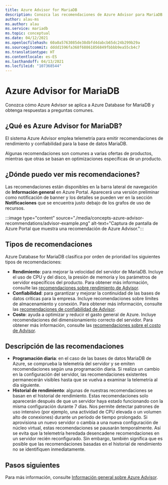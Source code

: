 ```yaml
---
title: Azure Advisor for MariaDB
description: Conozca las recomendaciones de Azure Advisor para MariaDB.
author: alau-ms
ms.author: alau
ms.service: mariadb
ms.topic: conceptual
ms.date: 04/12/2021
ms.openlocfilehash: 60a0a5763085de38dbfd4dabcb65dc24b299b29a
ms.sourcegitcommit: dddd1596fa368f68861856849fbbbb9ea55cb4c7
ms.translationtype: HT
ms.contentlocale: es-ES
ms.lasthandoff: 04/13/2021
ms.locfileid: "107368544"
---
```

# <a name="azure-advisor-for-mariadb"></a>Azure Advisor for MariaDB
Conozca cómo Azure Advisor se aplica a Azure Database for MariaDB y obtenga respuestas a preguntas comunes.
## <a name="what-is-azure-advisor-for-mariadb"></a>¿Qué es Azure Advisor for MariaDB?
El sistema Azure Advisor emplea telemetría para emitir recomendaciones de rendimiento y confiabilidad para la base de datos MariaDB. 

Algunas recomendaciones son comunes a varias ofertas de productos, mientras que otras se basan en optimizaciones específicas de un producto.
## <a name="where-can-i-view-my-recommendations"></a>¿Dónde puedo ver mis recomendaciones?
Las recomendaciones están disponibles en la barra lateral de navegación de **Información general** en Azure Portal. Aparecerá una versión preliminar como notificación de banner y los detalles se pueden ver en la sección **Notificaciones** que se encuentra justo debajo de los grafos de uso de recursos.

:::image type="content" source="./media/concepts-azure-advisor-recommendations/advisor-example.png" alt-text="Captura de pantalla de Azure Portal que muestra una recomendación de Azure Advisor.":::

## <a name="recommendation-types"></a>Tipos de recomendaciones
Azure Database for MariaDB clasifica por orden de prioridad los siguientes tipos de recomendaciones:
* **Rendimiento**: para mejorar la velocidad del servidor de MariaDB. Incluye el uso de CPU y del disco, la presión de memoria y los parámetros de servidor específicos del producto. Para obtener más información, consulte las [recomendaciones sobre rendimiento de Advisor](../advisor/advisor-performance-recommendations.md).
* **Confiabilidad**: para garantizar y mejorar la continuidad de las bases de datos críticas para la empresa. Incluye recomendaciones sobre límites de almacenamiento y conexión. Para obtener más información, consulte las [recomendaciones de confiabilidad de Advisor](../advisor/advisor-high-availability-recommendations.md).
* **Costo**: ayuda a optimizar y reducir el gasto general de Azure. Incluye recomendaciones del dimensionamiento correcto del servidor. Para obtener más información, consulte las [recomendaciones sobre el costo de Advisor](../advisor/advisor-cost-recommendations.md).

## <a name="understanding-your-recommendations"></a>Descripción de las recomendaciones
* **Programación diaria**: en el caso de las bases de datos MariaDB de Azure, se comprueba la telemetría del servidor y se emiten recomendaciones según una programación diaria. Si realiza un cambio en la configuración del servidor, las recomendaciones existentes permanecerán visibles hasta que se vuelva a examinar la telemetría al día siguiente. 
* **Historial de rendimiento**: algunas de nuestras recomendaciones se basan en el historial de rendimiento. Estas recomendaciones solo aparecerán después de que un servidor haya estado funcionando con la misma configuración durante 7 días. Nos permite detectar patrones de uso intensivo (por ejemplo, una actividad de CPU elevada o un volumen alto de conexiones) durante un período de tiempo prolongado. Si aprovisiona un nuevo servidor o cambia a una nueva configuración de núcleo virtual, estas recomendaciones se pausarán temporalmente. Así se evita que la telemetría heredada desencadene recomendaciones en un servidor recién reconfigurado. Sin embargo, también significa que es posible que las recomendaciones basadas en el historial de rendimiento no se identifiquen inmediatamente.

## <a name="next-steps"></a>Pasos siguientes
Para más información, consulte [Información general sobre Azure Advisor](../advisor/advisor-overview.md).

